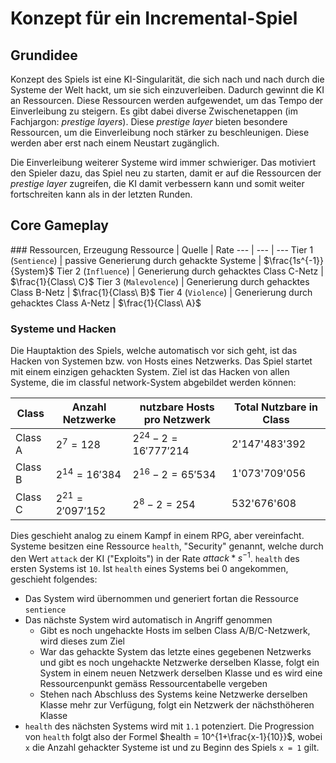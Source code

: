 # Konzept für ein Incremental-Spiel

## Grundidee
Konzept des Spiels ist eine KI-Singularität, die sich nach und nach durch die Systeme der Welt hackt, um sie sich einzuverleiben. Dadurch gewinnt die KI an Ressourcen. Diese Ressourcen werden aufgewendet, um das Tempo der Einverleibung zu steigern. Es gibt dabei diverse Zwischenetappen (im Fachjargon: *prestige layers*). Diese *prestige layer* bieten besondere Ressourcen, um die Einverleibung noch stärker zu beschleunigen. Diese werden aber erst nach einem Neustart zugänglich.

Die Einverleibung weiterer Systeme wird immer schwieriger. Das motiviert den Spieler dazu, das Spiel neu zu starten, damit er auf die Ressourcen der *prestige layer* zugreifen, die KI damit verbessern kann und somit weiter fortschreiten kann als in der letzten Runden.

## Core Gameplay
### Ressourcen, Erzeugung
Ressource | Quelle | Rate
--- | --- | ---
Tier 1 (`Sentience`) | passive Generierung durch gehackte Systeme | $\frac{1s^{-1}}{System}$
Tier 2 (`Influence`) | Generierung durch gehacktes Class C-Netz | $\frac{1}{Class\ C}$
Tier 3 (`Malevolence`) | Generierung durch gehacktes Class B-Netz | $\frac{1}{Class\ B}$
Tier 4 (`Violence`) | Generierung durch gehacktes Class A-Netz | $\frac{1}{Class\ A}$

### Systeme und Hacken
Die Hauptaktion des Spiels, welche automatisch vor sich geht, ist das Hacken von Systemen bzw. von Hosts eines Netzwerks. Das Spiel startet mit einem einzigen gehackten System. Ziel ist das Hacken von allen Systeme, die im classful network-System abgebildet werden können:

Class | Anzahl Netzwerke | nutzbare Hosts pro Netzwerk | Total Nutzbare in Class
--- | --- | --- | ---
Class A | $2^7 = 128$ | $2^24 - 2 = 16'777'214$ | 2'147'483'392
Class B | $2^{14} = 16'384$ | $2^16 - 2 = 65'534$ | 1'073'709'056
Class C | $2^{21} = 2'097'152$ | $2^8 - 2 = 254$ | 532'676'608

Dies geschieht analog zu einem Kampf in einem RPG, aber vereinfacht. Systeme besitzen eine Ressource `health`, "Security" genannt, welche durch den Wert `attack` der KI ("Exploits") in der Rate $attack*s^{-1}$. `health` des ersten Systems ist `10`.
Ist `health` eines Systems bei 0 angekommen, geschieht folgendes:
  - Das System wird übernommen und generiert fortan die Ressource `sentience`
  - Das nächste System wird automatisch in Angriff genommen
    - Gibt es noch ungehackte Hosts im selben Class A/B/C-Netzwerk, wird dieses zum Ziel
    - War das gehackte System das letzte eines gegebenen Netzwerks und gibt es noch ungehackte Netzwerke derselben Klasse, folgt ein System in einem neuen Netzwerk derselben Klasse und es wird eine Ressourcenpunkt gemäss Ressourcentabelle vergeben
    - Stehen nach Abschluss des Systems keine Netzwerke derselben Klasse mehr zur Verfügung, folgt ein Netzwerk der nächsthöheren Klasse
  - `health` des nächsten Systems wird mit `1.1` potenziert. Die Progression von `health` folgt also der Formel $health = 10^{1+\frac{x-1}{10}}$, wobei `x` die Anzahl gehackter Systeme ist und zu Beginn des Spiels `x = 1` gilt.
